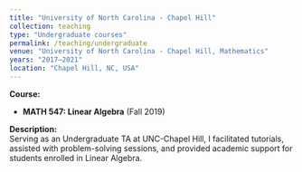```yaml
---
title: "University of North Carolina - Chapel Hill"
collection: teaching
type: "Undergraduate courses"
permalink: /teaching/undergraduate
venue: "University of North Carolina - Chapel Hill, Mathematics"
years: "2017–2021"
location: "Chapel Hill, NC, USA"
---
```


**Course:**
- **MATH 547: Linear Algebra** (Fall 2019)

**Description:**  
Serving as an Undergraduate TA at UNC-Chapel Hill, I facilitated tutorials, assisted with problem-solving sessions, and provided academic support for students enrolled in Linear Algebra.
